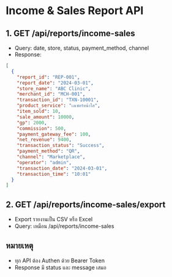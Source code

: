 # Income & Sales Report API

## 1. GET /api/reports/income-sales
- Query: date, store, status, payment_method, channel
- Response:
```json
[
  {
    "report_id": "REP-001",
    "report_date": "2024-03-01",
    "store_name": "ABC Clinic",
    "merchant_id": "MCH-001",
    "transaction_id": "TXN-10001",
    "product_service": "เลเซอร์หน้าใส",
    "item_sold": 10,
    "sale_amount": 10000,
    "gp": 2000,
    "commission": 500,
    "payment_gateway_fee": 100,
    "net_revenue": 9400,
    "transaction_status": "Success",
    "payment_method": "QR",
    "channel": "Marketplace",
    "operator": "admin",
    "transaction_date": "2024-03-01",
    "transaction_time": "10:01"
  }
]
```

## 2. GET /api/reports/income-sales/export
- Export รายงานเป็น CSV หรือ Excel
- Query: เหมือน /api/reports/income-sales

## หมายเหตุ
- ทุก API ต้อง Authen ด้วย Bearer Token
- Response มี status และ message เสมอ
